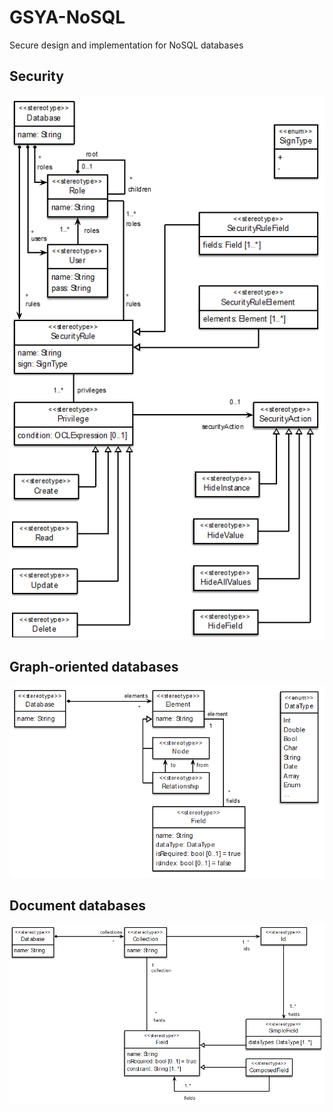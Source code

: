 # GSYA-NoSQL

Secure design and implementation for NoSQL databases

## Security

![](img/security.png)

## Graph-oriented databases
![](img/graph.png)

## Document databases
![](img/document.png)
